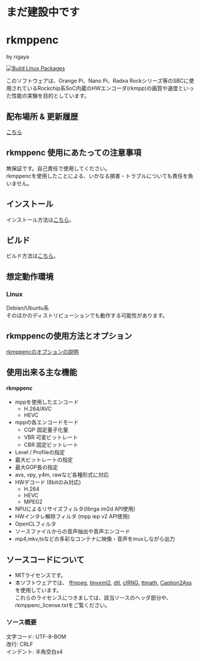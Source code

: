 # まだ建設中です

# rkmppenc  
by rigaya

[![Build Linux Packages](https://github.com/rigaya/rkmppenc/actions/workflows/build_packages.yml/badge.svg)](https://github.com/rigaya/rkmppenc/actions/workflows/build_packages.yml)  

このソフトウェアは、Orange Pi、Nano Pi、Radxa Rockシリーズ等のSBCに使用されているRockchip系SoC内蔵のHWエンコーダ(rkmpp)の画質や速度といった性能の実験を目的としています。  

## 配布場所 & 更新履歴
[こちら](https://github.com/rigaya/rkmppenc/releases)  

## rkmppenc 使用にあたっての注意事項
無保証です。自己責任で使用してください。  
rkmppencを使用したことによる、いかなる損害・トラブルについても責任を負いません。

## インストール
インストール方法は[こちら](./Install.ja.md)。

## ビルド
ビルド方法は[こちら](./Build.ja.md)。

## 想定動作環境

### Linux
Debian/Ubuntu系  
  そのほかのディストリビューションでも動作する可能性があります。

## rkmppencの使用方法とオプション  
[rkmppencのオプションの説明](./rkmppenc_Options.ja.md)


## 使用出来る主な機能
#### rkmppenc
- mppを使用したエンコード
   - H.264/AVC
   - HEVC
- mppの各エンコードモード
   - CQP       固定量子化量
   - VBR       可変ビットレート
   - CBR       固定ビットレート
- Level / Profileの指定
- 最大ビットレートの指定
- 最大GOP長の指定
- avs, vpy, y4m, rawなど各種形式に対応
- HWデコード (8bitのみ対応)
  - H.264
  - HEVC
  - MPEG2
- NPUによるリサイズフィルタ(librga im2d API使用)
- HWインタレ解除フィルタ (mpp iep v2 API使用)
- OpenCLフィルタ
- ソースファイルからの音声抽出や音声エンコード
- mp4,mkv,tsなどの多彩なコンテナに映像・音声をmuxしながら出力


## ソースコードについて
- MITライセンスです。
- 本ソフトウェアでは、
  [ffmpeg](https://ffmpeg.org/),
  [tinyxml2](http://www.grinninglizard.com/tinyxml2/),
  [dtl](https://github.com/cubicdaiya/dtl),
  [clRNG](https://github.com/clMathLibraries/clRNG),
  [ttmath](http://www.ttmath.org/),
  [Caption2Ass](https://github.com/maki-rxrz/Caption2Ass_PCR)を使用しています。  
  これらのライセンスにつきましては、該当ソースのヘッダ部分や、rkmppenc_license.txtをご覧ください。

### ソース概要
文字コード: UTF-8-BOM  
改行: CRLF  
インデント: 半角空白x4
